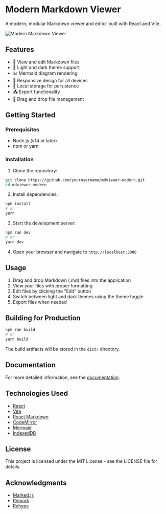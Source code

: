 # Modern Markdown Viewer

A modern, modular Markdown viewer and editor built with React and Vite.

![Modern Markdown Viewer](docs/images/Screenshot%202025-04-11%20at%2017.29.10.png)

## Features

- 📝 View and edit Markdown files
- 🎨 Light and dark theme support
- 📊 Mermaid diagram rendering
- 📱 Responsive design for all devices
- 💾 Local storage for persistence
- 📤 Export functionality
- 🔄 Drag and drop file management

## Getting Started

### Prerequisites

- Node.js (v14 or later)
- npm or yarn

### Installation

1. Clone the repository:
```bash
git clone https://github.com/yourusername/mdviewer-modern.git
cd mdviewer-modern
```

2. Install dependencies:
```bash
npm install
# or
yarn
```

3. Start the development server:
```bash
npm run dev
# or
yarn dev
```

4. Open your browser and navigate to `http://localhost:3000`

## Usage

1. Drag and drop Markdown (.md) files into the application
2. View your files with proper formatting
3. Edit files by clicking the "Edit" button
4. Switch between light and dark themes using the theme toggle
5. Export files when needed

## Building for Production

```bash
npm run build
# or
yarn build
```

The build artifacts will be stored in the `dist/` directory.

## Documentation

For more detailed information, see the [documentation](docs/README.md).

## Technologies Used

- [React](https://reactjs.org/)
- [Vite](https://vitejs.dev/)
- [React Markdown](https://github.com/remarkjs/react-markdown)
- [CodeMirror](https://codemirror.net/)
- [Mermaid](https://mermaid-js.github.io/mermaid/)
- [IndexedDB](https://developer.mozilla.org/en-US/docs/Web/API/IndexedDB_API)

## License

This project is licensed under the MIT License - see the LICENSE file for details.

## Acknowledgments

- [Marked.js](https://marked.js.org/)
- [Remark](https://github.com/remarkjs/remark)
- [Rehype](https://github.com/rehypejs/rehype)
